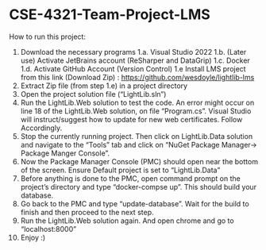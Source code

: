 # CSE-4321-Team-Project-LMS
How to run this project:
1. Download the necessary programs
  1.a. Visual Studio 2022
  1.b. (Later use) Activate JetBrains account (ReSharper and DataGrip)
  1.c. Docker
  1.d. Activate GitHub Account (Version Control)
  1.e Install LMS project from this link (Download Zip) : https://github.com/wesdoyle/lightlib-lms 
2. Extract Zip file (from step 1.e) in a project directory
3. Open the project solution file (“LightLib.sln”)
4. Run the LightLib.Web solution to test the code. An error might occur on line 18 of the LightLib.Web solution, on file “Program.cs”. Visual Studio will instruct/suggest how to update for new web certificates. Follow Accordingly. 
5. Stop the currently running project. Then click on LightLib.Data solution and navigate to the “Tools” tab and click on “NuGet Package Manager-> Package Manger Console”.
6. Now the Package Manager Console (PMC) should open near the bottom of the screen. Ensure Default project is set to “LightLib.Data”
7. Before anything is done to the PMC, open command prompt on the project’s directory and type “docker-compse up”. This should build your database.
8. Go back to the PMC and type “update-database”. Wait for the build to finish and then proceed to the next step. 
9. Run the LightLib.Web solution again. And open chrome and go to “localhost:8000”
10. Enjoy :)
